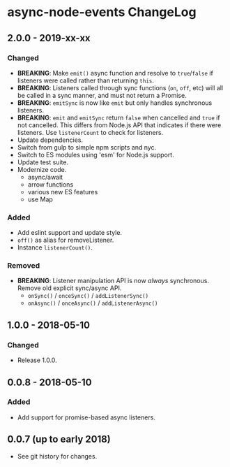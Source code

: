 # async-node-events ChangeLog

## 2.0.0 - 2019-xx-xx

### Changed
- **BREAKING**: Make `emit()` async function and resolve to `true`/`false` if
  listeners were called rather than returning `this`.
- **BREAKING**: Listeners called through sync functions (`on`, `off`, etc) will
  all be called in a sync manner, and must not return a Promise.
- **BREAKING**: ``emitSync`` is now like ``emit`` but only handles synchronous
  listeners.
- **BREAKING**: ``emit`` and ``emitSync`` return `false` when cancelled and
  `true` if not cancelled. This differs from Node.js API that indicates if
  there were listeners. Use `listenerCount` to check for listeners.
- Update dependencies.
- Switch from gulp to simple npm scripts and nyc.
- Switch to ES modules using 'esm' for Node.js support.
- Update test suite.
- Modernize code.
  - async/await
  - arrow functions
  - various new ES features
  - use Map

### Added
- Add eslint support and update style.
- `off()` as alias for removeListener.
- Instance `listenerCount()`.

### Removed
- **BREAKING**: Listener manipulation API is now *always* synchronous. Remove
  old explicit sync/async API.
  - `onSync()` / `onceSync()` / `addListenerSync()`
  - `onAsync()` / `onceAsync()` / `addListenerAsync()`

## 1.0.0 - 2018-05-10

### Changed
- Release 1.0.0.

## 0.0.8 - 2018-05-10

### Added
- Add support for promise-based async listeners.

## 0.0.7 (up to early 2018)

- See git history for changes.
